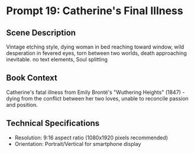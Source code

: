 # Prompt 19: Catherine's Final Illness

## Scene Description
Vintage etching style, dying woman in bed reaching toward window, wild desperation in fevered eyes, torn between two worlds, death approaching inevitable. no text elements, Soul splitting

## Book Context
Catherine's fatal illness from Emily Brontë's "Wuthering Heights" (1847) - dying from the conflict between her two loves, unable to reconcile passion and position.

## Technical Specifications
- Resolution: 9:16 aspect ratio (1080x1920 pixels recommended)
- Orientation: Portrait/Vertical for smartphone display